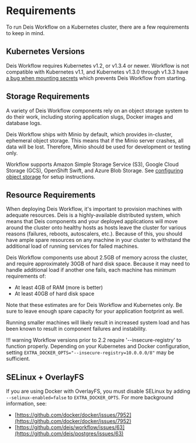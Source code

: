 # Requirements

To run Deis Workflow on a Kubernetes cluster, there are a few requirements to keep in mind.

## Kubernetes Versions

Deis Workflow requires Kubernetes v1.2, or v1.3.4 or newer. Workflow is not compatible with
Kubernetes v1.1, and Kubernetes v1.3.0 through v1.3.3 have
[a bug when mounting secrets](https://github.com/deis/workflow/issues/372) which prevents Deis
Workflow from starting.

## Storage Requirements

A variety of Deis Workflow components rely on an object storage system to do their work, including storing application
slugs, Docker images and database logs.

Deis Workflow ships with Minio by default, which provides in-cluster, ephemeral object storage. This means that if the
Minio server crashes, all data will be lost. Therefore, Minio should be used for development or testing only.

Workflow supports Amazon Simple Storage Service (S3), Google Cloud Storage (GCS), OpenShift Swift, and Azure Blob
Storage. See [configuring object storage](configuring-object-storage) for setup instructions.

## Resource Requirements

When deploying Deis Workflow, it's important to provision machines with adequate resources. Deis is a highly-available
distributed system, which means that Deis components and your deployed applications will move around the cluster onto
healthy hosts as hosts leave the cluster for various reasons (failures, reboots, autoscalers, etc.). Because of this,
you should have ample spare resources on any machine in your cluster to withstand the additional load of running
services for failed machines.

Deis Workflow components use about 2.5GB of memory across the cluster, and require approximately 30GB of hard disk
space. Because it may need to handle additional load if another one fails, each machine has minimum requirements of:

* At least 4GB of RAM (more is better)
* At least 40GB of hard disk space

Note that these estimates are for Deis Workflow and Kubernetes only. Be sure to leave enough spare capacity for your
application footprint as well.

Running smaller machines will likely result in increased system load and has been known to result in component failures
and instability.

!!! warning
	Workflow versions prior to 2.2 require '--insecure-registry' to function properly. Depending on
	your Kubernetes and Docker configuration, setting
	`EXTRA_DOCKER_OPTS="--insecure-registry=10.0.0.0/8"` may be sufficient.

## SELinux + OverlayFS

If you are using Docker with OverlayFS, you must disable SELinux by adding `--selinux-enabled=false` to
`EXTRA_DOCKER_OPTS`. For more background information, see:

* [https://github.com/docker/docker/issues/7952](https://github.com/docker/docker/issues/7952)
* [https://github.com/deis/workflow/issues/63](https://github.com/deis/postgres/issues/63)
